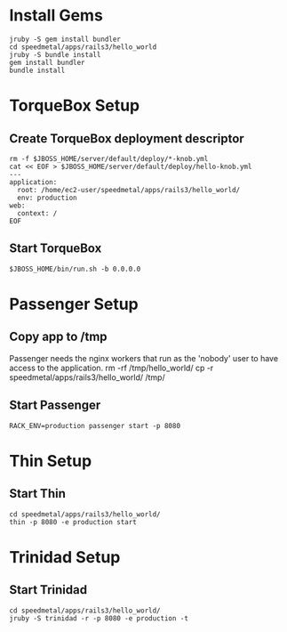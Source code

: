 # Install Gems
    jruby -S gem install bundler
    cd speedmetal/apps/rails3/hello_world
    jruby -S bundle install
    gem install bundler
    bundle install


# TorqueBox Setup

## Create TorqueBox deployment descriptor
    rm -f $JBOSS_HOME/server/default/deploy/*-knob.yml
    cat << EOF > $JBOSS_HOME/server/default/deploy/hello-knob.yml
    ---
    application:
      root: /home/ec2-user/speedmetal/apps/rails3/hello_world/
      env: production
    web:
      context: /
    EOF
## Start TorqueBox
    $JBOSS_HOME/bin/run.sh -b 0.0.0.0


# Passenger Setup

## Copy app to /tmp
Passenger needs the nginx workers that run as the 'nobody' user
to have access to the application.
    rm -rf /tmp/hello_world/
    cp -r speedmetal/apps/rails3/hello_world/ /tmp/

## Start Passenger
    RACK_ENV=production passenger start -p 8080


# Thin Setup

## Start Thin
    cd speedmetal/apps/rails3/hello_world/
    thin -p 8080 -e production start


# Trinidad Setup

## Start Trinidad
    cd speedmetal/apps/rails3/hello_world/
    jruby -S trinidad -r -p 8080 -e production -t
